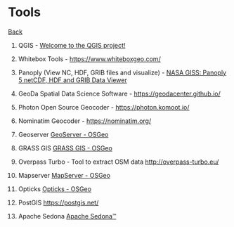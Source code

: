 # Tools

[Back](README.md)



1. QGIS - [Welcome to the QGIS project!](https://www.qgis.org/en/site/)

2. Whitebox Tools - https://www.whiteboxgeo.com/

3. Panoply (View NC, HDF, GRIB files and visualize) - [NASA GISS: Panoply 5 netCDF, HDF and GRIB Data Viewer](https://www.giss.nasa.gov/tools/panoply/)

4. GeoDa Spatial Data Science Software - https://geodacenter.github.io/

5. Photon Open Source Geocoder - https://photon.komoot.io/

6. Nominatim Geocoder - https://nominatim.org/

7. Geoserver [GeoServer - OSGeo](https://www.osgeo.org/projects/geoserver/)

8. GRASS GIS [GRASS GIS - OSGeo](https://www.osgeo.org/projects/grass-gis/)

9. Overpass Turbo - Tool to extract OSM data http://overpass-turbo.eu/

10. Mapserver [MapServer - OSGeo](https://www.osgeo.org/projects/mapserver/)

11. Opticks [Opticks - OSGeo](https://www.osgeo.org/projects/opticks/)

12. PostGIS https://postgis.net/

13. Apache Sedona [Apache Sedona&trade;](https://sedona.apache.org/latest-snapshot/)
